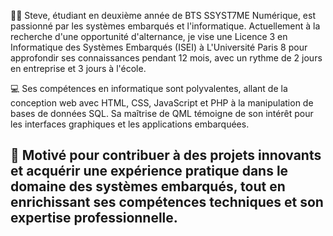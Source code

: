👨‍💻 Steve, étudiant en deuxième année de BTS SSYST7ME Numérique, est passionné par les systèmes embarqués et l'informatique. Actuellement à la recherche d'une opportunité d'alternance, je vise une Licence 3 en Informatique des Systèmes Embarqués (ISEI)  à L'Université Paris 8 pour approfondir ses connaissances pendant 12 mois, avec un rythme de 2 jours en entreprise et 3 jours à l'école.

💻 Ses compétences en informatique sont polyvalentes, allant de la conception web avec HTML, CSS, JavaScript et PHP à la manipulation de bases de données SQL. Sa maîtrise de QML témoigne de son intérêt pour les interfaces graphiques et les applications embarquées.

🚀 Motivé pour contribuer à des projets innovants et acquérir une expérience pratique dans le domaine des systèmes embarqués, tout en enrichissant ses compétences techniques et son expertise professionnelle.
--
